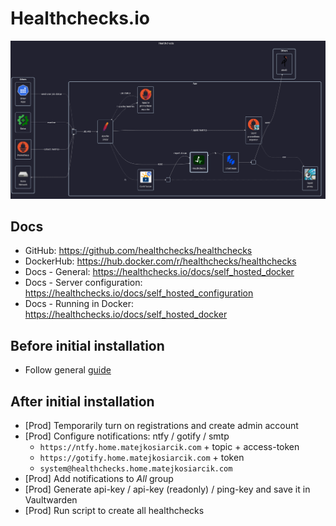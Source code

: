 # Healthchecks.io

![diagram](../../docs/diagrams/out/apps/healthchecks.png)

## Docs

- GitHub: <https://github.com/healthchecks/healthchecks>
- DockerHub: <https://hub.docker.com/r/healthchecks/healthchecks>
- Docs - General: <https://healthchecks.io/docs/self_hosted_docker>
- Docs - Server configuration: <https://healthchecks.io/docs/self_hosted_configuration>
- Docs - Running in Docker: <https://healthchecks.io/docs/self_hosted_docker>

## Before initial installation

- Follow general [guide](../../docs/Checklist%20for%20new%20docker-apps.md)

## After initial installation

- \[Prod\] Temporarily turn on registrations and create admin account
- \[Prod\] Configure notifications: ntfy / gotify / smtp
    - `https://ntfy.home.matejkosiarcik.com` + topic + access-token
    - `https://gotify.home.matejkosiarcik.com` + token
    - `system@healthchecks.home.matejkosiarcik.com`
- \[Prod\] Add notifications to _All_ group
- \[Prod\] Generate api-key / api-key (readonly) / ping-key and save it in Vaultwarden
- \[Prod\] Run script to create all healthchecks
